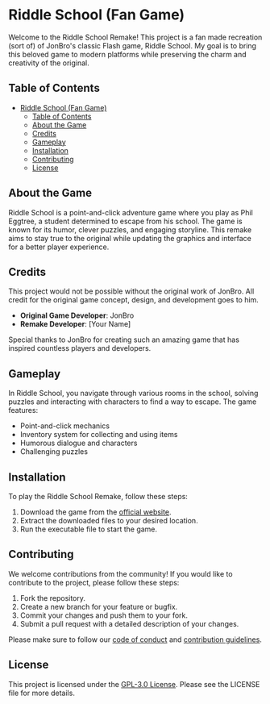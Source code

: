 # Riddle School (Fan Game)

Welcome to the Riddle School Remake! This project is a fan made recreation (sort of) of JonBro's classic Flash game, Riddle School. My goal is to bring this beloved game to modern platforms while preserving the charm and creativity of the original.

## Table of Contents
- [Riddle School (Fan Game)](#riddle-school-fan-game)
  - [Table of Contents](#table-of-contents)
  - [About the Game](#about-the-game)
  - [Credits](#credits)
  - [Gameplay](#gameplay)
  - [Installation](#installation)
  - [Contributing](#contributing)
  - [License](#license)

## About the Game

Riddle School is a point-and-click adventure game where you play as Phil Eggtree, a student determined to escape from his school. The game is known for its humor, clever puzzles, and engaging storyline. This remake aims to stay true to the original while updating the graphics and interface for a better player experience.

## Credits

This project would not be possible without the original work of JonBro. All credit for the original game concept, design, and development goes to him.

- **Original Game Developer**: JonBro
- **Remake Developer**: [Your Name]

Special thanks to JonBro for creating such an amazing game that has inspired countless players and developers.

## Gameplay

In Riddle School, you navigate through various rooms in the school, solving puzzles and interacting with characters to find a way to escape. The game features:

- Point-and-click mechanics
- Inventory system for collecting and using items
- Humorous dialogue and characters
- Challenging puzzles

## Installation

To play the Riddle School Remake, follow these steps:

1. Download the game from the [official website](#).
2. Extract the downloaded files to your desired location.
3. Run the executable file to start the game.

## Contributing

We welcome contributions from the community! If you would like to contribute to the project, please follow these steps:

1. Fork the repository.
2. Create a new branch for your feature or bugfix.
3. Commit your changes and push them to your fork.
4. Submit a pull request with a detailed description of your changes.

Please make sure to follow our [code of conduct](#) and [contribution guidelines](#).

## License

This project is licensed under the [GPL-3.0 License](LICENSE). Please see the LICENSE file for more details.
